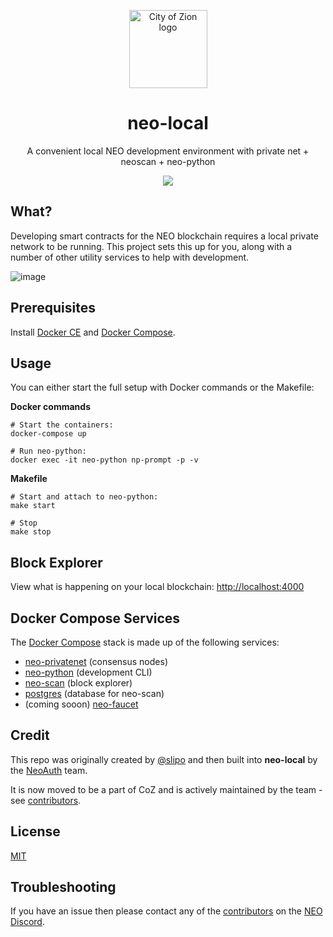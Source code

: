 <p align="center">
  <img
    src="http://res.cloudinary.com/vidsy/image/upload/v1503160820/CoZ_Icon_DARKBLUE_200x178px_oq0gxm.png"
    width="125px"
    alt="City of Zion logo">
</p>

<h1 align="center">neo-local</h1>

<p align="center">
  A convenient local NEO development environment with private net + neoscan + neo-python
</p>

<p align="center">
  <a href="https://travis-ci.org/CityOfZion/neo-local">
    <img src="https://img.shields.io/travis/CityOfZion/neo-local/master.svg">
  </a>
</p>

## What?

Developing smart contracts for the NEO blockchain requires a local private network to be running. This project sets this up for you, along with a number of other utility services to help with development.

![image](https://user-images.githubusercontent.com/2796074/36632958-9247f8ba-198d-11e8-8055-f096141902d9.png)

## Prerequisites

Install [Docker CE](https://www.docker.com/community-edition) and [Docker Compose](https://docs.docker.com/compose/).

## Usage

You can either start the full setup with Docker commands or the Makefile:

**Docker commands**

    # Start the containers:
    docker-compose up
   
    # Run neo-python:
    docker exec -it neo-python np-prompt -p -v

**Makefile**

    # Start and attach to neo-python:
    make start
    
    # Stop
    make stop

## Block Explorer

View what is happening on your local blockchain: [http://localhost:4000](http://localhost:4000)

## Docker Compose Services

The [Docker Compose](https://docs.docker.com/compose/) stack is made up of the following
services:

- [neo-privatenet](https://hub.docker.com/r/cityofzion/neo-privatenet/) (consensus nodes)
- [neo-python](https://github.com/CityOfZion/neo-python) (development CLI)
- [neo-scan](https://github.com/CityOfZion/neo-scan) (block explorer)
- [postgres](https://hub.docker.com/_/postgres/) (database for neo-scan)
- (coming sooon) [neo-faucet](https://github.com/CityOfZion/neo-faucet)

## Credit

This repo was originally created by [@slipo](https://github.com/slipo) and then built into **neo-local** by the [NeoAuth](https://github.com/neoauth) team.

It is now moved to be a part of CoZ and is actively maintained by the team - see [contributors](https://github.com/CityOfZion/neo-local/graphs/contributors).

## License

[MIT](https://github.com/CityOfZion/neo-local/blob/master/LICENSE)

## Troubleshooting

If you have an issue then please contact any of the [contributors](https://github.com/CityOfZion/neo-local/graphs/contributors) on the [NEO Discord](https://discord.cityofzion.io).
